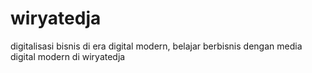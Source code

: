 # wiryatedja
digitalisasi bisnis di era digital modern, belajar berbisnis dengan media digital modern di wiryatedja
